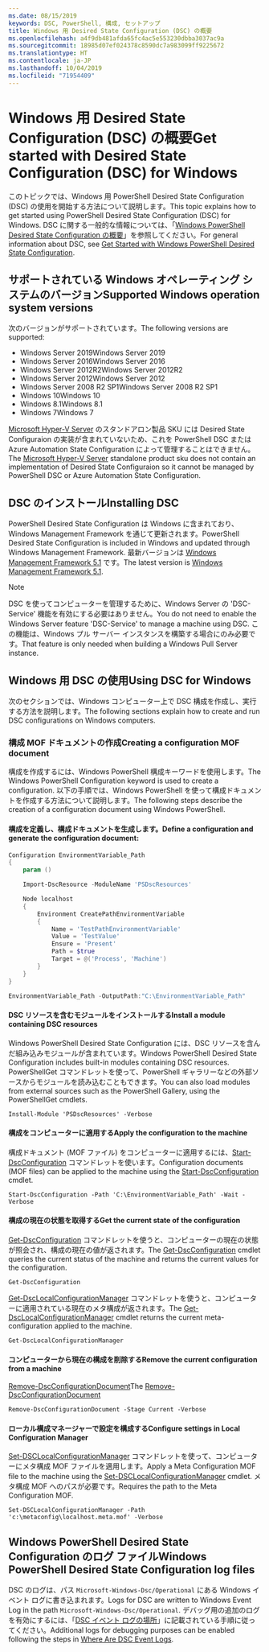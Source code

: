 ```yaml
---
ms.date: 08/15/2019
keywords: DSC, PowerShell, 構成, セットアップ
title: Windows 用 Desired State Configuration (DSC) の概要
ms.openlocfilehash: a4f9db481afda65fc4ac5e553230dbba3037ac9a
ms.sourcegitcommit: 18985d07ef024378c8590dc7a983099ff9225672
ms.translationtype: HT
ms.contentlocale: ja-JP
ms.lasthandoff: 10/04/2019
ms.locfileid: "71954409"
---
```

# <a name="get-started-with-desired-state-configuration-dsc-for-windows"></a><span data-ttu-id="9e0ab-103">Windows 用 Desired State Configuration (DSC) の概要</span><span class="sxs-lookup"><span data-stu-id="9e0ab-103">Get started with Desired State Configuration (DSC) for Windows</span></span>

<span data-ttu-id="9e0ab-104">このトピックでは、Windows 用 PowerShell Desired State Configuration (DSC) の使用を開始する方法について説明します。</span><span class="sxs-lookup"><span data-stu-id="9e0ab-104">This topic explains how to get started using PowerShell Desired State Configuration (DSC) for Windows.</span></span>
<span data-ttu-id="9e0ab-105">DSC に関する一般的な情報については、「[Windows PowerShell Desired State Configuration の概要](../overview/overview.md)」を参照してください。</span><span class="sxs-lookup"><span data-stu-id="9e0ab-105">For general information about DSC, see [Get Started with Windows PowerShell Desired State Configuration](../overview/overview.md).</span></span>

## <a name="supported-windows-operation-system-versions"></a><span data-ttu-id="9e0ab-106">サポートされている Windows オペレーティング システムのバージョン</span><span class="sxs-lookup"><span data-stu-id="9e0ab-106">Supported Windows operation system versions</span></span>

<span data-ttu-id="9e0ab-107">次のバージョンがサポートされています。</span><span class="sxs-lookup"><span data-stu-id="9e0ab-107">The following versions are supported:</span></span>

- <span data-ttu-id="9e0ab-108">Windows Server 2019</span><span class="sxs-lookup"><span data-stu-id="9e0ab-108">Windows Server 2019</span></span>
- <span data-ttu-id="9e0ab-109">Windows Server 2016</span><span class="sxs-lookup"><span data-stu-id="9e0ab-109">Windows Server 2016</span></span>
- <span data-ttu-id="9e0ab-110">Windows Server 2012R2</span><span class="sxs-lookup"><span data-stu-id="9e0ab-110">Windows Server 2012R2</span></span>
- <span data-ttu-id="9e0ab-111">Windows Server 2012</span><span class="sxs-lookup"><span data-stu-id="9e0ab-111">Windows Server 2012</span></span>
- <span data-ttu-id="9e0ab-112">Windows Server 2008 R2 SP1</span><span class="sxs-lookup"><span data-stu-id="9e0ab-112">Windows Server 2008 R2 SP1</span></span>
- <span data-ttu-id="9e0ab-113">Windows 10</span><span class="sxs-lookup"><span data-stu-id="9e0ab-113">Windows 10</span></span>
- <span data-ttu-id="9e0ab-114">Windows 8.1</span><span class="sxs-lookup"><span data-stu-id="9e0ab-114">Windows 8.1</span></span>
- <span data-ttu-id="9e0ab-115">Windows 7</span><span class="sxs-lookup"><span data-stu-id="9e0ab-115">Windows 7</span></span>

<span data-ttu-id="9e0ab-116">[Microsoft Hyper-V Server](/windows-server/virtualization/hyper-v/hyper-v-server-2016) のスタンドアロン製品 SKU には Desired State Configuraion の実装が含まれていないため、これを PowerShell DSC または Azure Automation State Configuration によって管理することはできません。</span><span class="sxs-lookup"><span data-stu-id="9e0ab-116">The [Microsoft Hyper-V Server](/windows-server/virtualization/hyper-v/hyper-v-server-2016) standalone product sku does not contain an implementation of Desired State Configuraion so it cannot be managed by PowerShell DSC or Azure Automation State Configuration.</span></span>

## <a name="installing-dsc"></a><span data-ttu-id="9e0ab-117">DSC のインストール</span><span class="sxs-lookup"><span data-stu-id="9e0ab-117">Installing DSC</span></span>

<span data-ttu-id="9e0ab-118">PowerShell Desired State Configuration は Windows に含まれており、Windows Management Framework を通じて更新されます。</span><span class="sxs-lookup"><span data-stu-id="9e0ab-118">PowerShell Desired State Configuration is included in Windows and updated through Windows Management Framework.</span></span>
<span data-ttu-id="9e0ab-119">最新バージョンは [Windows Management Framework 5.1](https://www.microsoft.com/en-us/download/details.aspx?id=54616) です。</span><span class="sxs-lookup"><span data-stu-id="9e0ab-119">The latest version is [Windows Management Framework 5.1](https://www.microsoft.com/en-us/download/details.aspx?id=54616).</span></span>

> [!NOTE]
> <span data-ttu-id="9e0ab-120">DSC を使ってコンピューターを管理するために、Windows Server の 'DSC-Service' 機能を有効にする必要はありません。</span><span class="sxs-lookup"><span data-stu-id="9e0ab-120">You do not need to enable the Windows Server feature 'DSC-Service' to manage a machine using DSC.</span></span>
> <span data-ttu-id="9e0ab-121">この機能は、Windows プル サーバー インスタンスを構築する場合にのみ必要です。</span><span class="sxs-lookup"><span data-stu-id="9e0ab-121">That feature is only needed when building a Windows Pull Server instance.</span></span>

## <a name="using-dsc-for-windows"></a><span data-ttu-id="9e0ab-122">Windows 用 DSC の使用</span><span class="sxs-lookup"><span data-stu-id="9e0ab-122">Using DSC for Windows</span></span>

<span data-ttu-id="9e0ab-123">次のセクションでは、Windows コンピューター上で DSC 構成を作成し、実行する方法を説明します。</span><span class="sxs-lookup"><span data-stu-id="9e0ab-123">The following sections explain how to create and run DSC configurations on Windows computers.</span></span>

### <a name="creating-a-configuration-mof-document"></a><span data-ttu-id="9e0ab-124">構成 MOF ドキュメントの作成</span><span class="sxs-lookup"><span data-stu-id="9e0ab-124">Creating a configuration MOF document</span></span>

<span data-ttu-id="9e0ab-125">構成を作成するには、Windows PowerShell 構成キーワードを使用します。</span><span class="sxs-lookup"><span data-stu-id="9e0ab-125">The Windows PowerShell Configuration keyword is used to create a configuration.</span></span>
<span data-ttu-id="9e0ab-126">以下の手順では、Windows PowerShell を使って構成ドキュメントを作成する方法について説明します。</span><span class="sxs-lookup"><span data-stu-id="9e0ab-126">The following steps describe the creation of a configuration document using Windows PowerShell.</span></span>

#### <a name="define-a-configuration-and-generate-the-configuration-document"></a><span data-ttu-id="9e0ab-127">構成を定義し、構成ドキュメントを生成します。</span><span class="sxs-lookup"><span data-stu-id="9e0ab-127">Define a configuration and generate the configuration document:</span></span>

```powershell
Configuration EnvironmentVariable_Path
{
    param ()

    Import-DscResource -ModuleName 'PSDscResources'

    Node localhost
    {
        Environment CreatePathEnvironmentVariable
        {
            Name = 'TestPathEnvironmentVariable'
            Value = 'TestValue'
            Ensure = 'Present'
            Path = $true
            Target = @('Process', 'Machine')
        }
    }
}

EnvironmentVariable_Path -OutputPath:"C:\EnvironmentVariable_Path"
```
#### <a name="install-a-module-containing-dsc-resources"></a><span data-ttu-id="9e0ab-128">DSC リソースを含むモジュールをインストールする</span><span class="sxs-lookup"><span data-stu-id="9e0ab-128">Install a module containing DSC resources</span></span>

<span data-ttu-id="9e0ab-129">Windows PowerShell Desired State Configuration には、DSC リソースを含んだ組み込みモジュールが含まれています。</span><span class="sxs-lookup"><span data-stu-id="9e0ab-129">Windows PowerShell Desired State Configuration includes built-in modules containing DSC resources.</span></span>
<span data-ttu-id="9e0ab-130">PowerShellGet コマンドレットを使って、PowerShell ギャラリーなどの外部ソースからモジュールを読み込むこともできます。</span><span class="sxs-lookup"><span data-stu-id="9e0ab-130">You can also load modules from external sources such as the PowerShell Gallery, using the PowerShellGet cmdlets.</span></span>

`Install-Module 'PSDscResources' -Verbose`

#### <a name="apply-the-configuration-to-the-machine"></a><span data-ttu-id="9e0ab-131">構成をコンピューターに適用する</span><span class="sxs-lookup"><span data-stu-id="9e0ab-131">Apply the configuration to the machine</span></span>

<span data-ttu-id="9e0ab-132">構成ドキュメント (MOF ファイル) をコンピューターに適用するには、[Start-DscConfiguration](/powershell/module/psdesiredstateconfiguration/start-dscconfiguration) コマンドレットを使います。</span><span class="sxs-lookup"><span data-stu-id="9e0ab-132">Configuration documents (MOF files) can be applied to the machine using the [Start-DscConfiguration](/powershell/module/psdesiredstateconfiguration/start-dscconfiguration) cmdlet.</span></span>

`Start-DscConfiguration -Path 'C:\EnvironmentVariable_Path' -Wait -Verbose`

#### <a name="get-the-current-state-of-the-configuration"></a><span data-ttu-id="9e0ab-133">構成の現在の状態を取得する</span><span class="sxs-lookup"><span data-stu-id="9e0ab-133">Get the current state of the configuration</span></span>

<span data-ttu-id="9e0ab-134">[Get-DscConfiguration](/powershell/module/psdesiredstateconfiguration/get-dscconfiguration) コマンドレットを使うと、コンピューターの現在の状態が照会され、構成の現在の値が返されます。</span><span class="sxs-lookup"><span data-stu-id="9e0ab-134">The [Get-DscConfiguration](/powershell/module/psdesiredstateconfiguration/get-dscconfiguration) cmdlet queries the current status of the machine and returns the current values for the configuration.</span></span>

`Get-DscConfiguration`

<span data-ttu-id="9e0ab-135">[Get-DscLocalConfigurationManager](/powershell/module/psdesiredstateconfiguration/get-dscLocalConfigurationManager) コマンドレットを使うと、コンピューターに適用されている現在のメタ構成が返されます。</span><span class="sxs-lookup"><span data-stu-id="9e0ab-135">The [Get-DscLocalConfigurationManager](/powershell/module/psdesiredstateconfiguration/get-dscLocalConfigurationManager) cmdlet returns the current meta-configuration applied to the machine.</span></span>

`Get-DscLocalConfigurationManager`

#### <a name="remove-the-current-configuration-from-a-machine"></a><span data-ttu-id="9e0ab-136">コンピューターから現在の構成を削除する</span><span class="sxs-lookup"><span data-stu-id="9e0ab-136">Remove the current configuration from a machine</span></span>

<span data-ttu-id="9e0ab-137">[Remove-DscConfigurationDocument](/powershell/module/psdesiredstateconfiguration/remove-dscconfigurationdocument)</span><span class="sxs-lookup"><span data-stu-id="9e0ab-137">The [Remove-DscConfigurationDocument](/powershell/module/psdesiredstateconfiguration/remove-dscconfigurationdocument)</span></span>

`Remove-DscConfigurationDocument -Stage Current -Verbose`

#### <a name="configure-settings-in-local-configuration-manager"></a><span data-ttu-id="9e0ab-138">ローカル構成マネージャーで設定を構成する</span><span class="sxs-lookup"><span data-stu-id="9e0ab-138">Configure settings in Local Configuration Manager</span></span>

<span data-ttu-id="9e0ab-139">[Set-DSCLocalConfigurationManager](/powershell/module/PSDesiredStateConfiguration/Set-DscLocalConfigurationManager) コマンドレットを使って、コンピューターにメタ構成 MOF ファイルを適用します。</span><span class="sxs-lookup"><span data-stu-id="9e0ab-139">Apply a Meta Configuration MOF file to the machine using the [Set-DSCLocalConfigurationManager](/powershell/module/PSDesiredStateConfiguration/Set-DscLocalConfigurationManager) cmdlet.</span></span>
<span data-ttu-id="9e0ab-140">メタ構成 MOF へのパスが必要です。</span><span class="sxs-lookup"><span data-stu-id="9e0ab-140">Requires the path to the Meta Configuration MOF.</span></span>

`Set-DSCLocalConfigurationManager -Path 'c:\metaconfig\localhost.meta.mof' -Verbose`

## <a name="windows-powershell-desired-state-configuration-log-files"></a><span data-ttu-id="9e0ab-141">Windows PowerShell Desired State Configuration のログ ファイル</span><span class="sxs-lookup"><span data-stu-id="9e0ab-141">Windows PowerShell Desired State Configuration log files</span></span>

<span data-ttu-id="9e0ab-142">DSC のログは、パス `Microsoft-Windows-Dsc/Operational` にある Windows イベント ログに書き込まれます。</span><span class="sxs-lookup"><span data-stu-id="9e0ab-142">Logs for DSC are written to Windows Event Log in the path `Microsoft-Windows-Dsc/Operational`.</span></span>
<span data-ttu-id="9e0ab-143">デバッグ用の追加のログを有効にするには、「[DSC イベント ログの場所](/powershell/dsc/troubleshooting/troubleshooting#where-are-dsc-event-logs)」に記載されている手順に従ってください。</span><span class="sxs-lookup"><span data-stu-id="9e0ab-143">Additional logs for debugging purposes can be enabled following the steps in [Where Are DSC Event Logs](/powershell/dsc/troubleshooting/troubleshooting#where-are-dsc-event-logs).</span></span>
